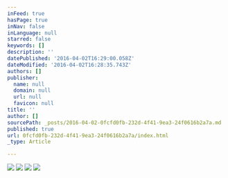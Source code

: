 ```yaml
---
inFeed: true
hasPage: true
inNav: false
inLanguage: null
starred: false
keywords: []
description: ''
datePublished: '2016-04-02T16:29:00.058Z'
dateModified: '2016-04-02T16:28:35.743Z'
authors: []
publisher:
  name: null
  domain: null
  url: null
  favicon: null
title: ''
author: []
sourcePath: _posts/2016-04-02-0fcfd0fb-232d-4f41-9ea3-24f0616b2a7a.md
published: true
url: 0fcfd0fb-232d-4f41-9ea3-24f0616b2a7a/index.html
_type: Article

---
```

![](https://the-grid-user-content.s3-us-west-2.amazonaws.com/aae7c29b-bccc-436e-9331-d1f0696d5117.jpg)
![](https://the-grid-user-content.s3-us-west-2.amazonaws.com/ae5a058b-17a4-4939-a4b0-fd098b88108f.jpg)
![](https://the-grid-user-content.s3-us-west-2.amazonaws.com/b1d3f6ed-a506-4dee-b239-c1eb2cd72141.jpg)
![](https://the-grid-user-content.s3-us-west-2.amazonaws.com/84cd8b91-dd7f-4d03-b9a2-c6ffaa08c8d9.jpg)